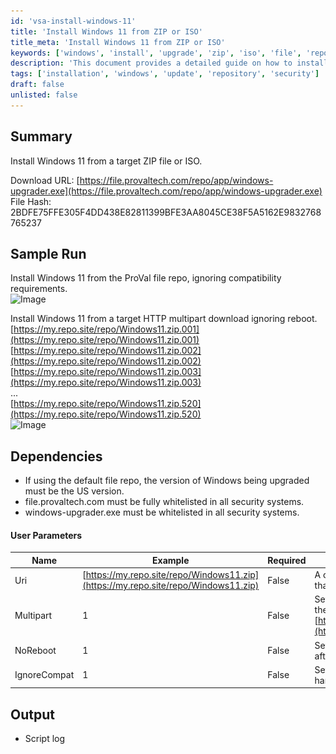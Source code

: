 ```yaml
---
id: 'vsa-install-windows-11'
title: 'Install Windows 11 from ZIP or ISO'
title_meta: 'Install Windows 11 from ZIP or ISO'
keywords: ['windows', 'install', 'upgrade', 'zip', 'iso', 'file', 'repository']
description: 'This document provides a detailed guide on how to install Windows 11 from a target ZIP file or ISO, including sample runs and user parameters. It covers necessary dependencies and provides download links for the required files.'
tags: ['installation', 'windows', 'update', 'repository', 'security']
draft: false
unlisted: false
---
```

## Summary

Install Windows 11 from a target ZIP file or ISO.

Download URL: [https://file.provaltech.com/repo/app/windows-upgrader.exe](https://file.provaltech.com/repo/app/windows-upgrader.exe)  
File Hash: 2BDFE75FFE305F4DD438E82811399BFE3AA8045CE38F5A5162E9832768765237

## Sample Run

Install Windows 11 from the ProVal file repo, ignoring compatibility requirements.  
![Image](..\..\..\static\img\Windows-11-Installer-(Beta)\image_1.png)

Install Windows 11 from a target HTTP multipart download ignoring reboot.  
[https://my.repo.site/repo/Windows11.zip.001](https://my.repo.site/repo/Windows11.zip.001)  
[https://my.repo.site/repo/Windows11.zip.002](https://my.repo.site/repo/Windows11.zip.002)  
[https://my.repo.site/repo/Windows11.zip.003](https://my.repo.site/repo/Windows11.zip.003)  
...  
[https://my.repo.site/repo/Windows11.zip.520](https://my.repo.site/repo/Windows11.zip.520)  
![Image](..\..\..\static\img\Windows-11-Installer-(Beta)\image_2.png)

## Dependencies

- If using the default file repo, the version of Windows being upgraded must be the US version.
- file.provaltech.com must be fully whitelisted in all security systems.
- windows-upgrader.exe must be whitelisted in all security systems.

#### User Parameters

| Name       | Example                                                            | Required | Description                                                                                       |
|------------|--------------------------------------------------------------------|----------|---------------------------------------------------------------------------------------------------|
| Uri        | [https://my.repo.site/repo/Windows11.zip](https://my.repo.site/repo/Windows11.zip) | False    | A custom Uri to either a local file or HTTP file that contains the target Windows11 payload.     |
| Multipart  | 1                                                                  | False    | Set to 1 if the custom Uri is a multipart file in the format [https://my.repo.site/repo/Windows11.zip.001](https://my.repo.site/repo/Windows11.zip.001) |
| NoReboot   | 1                                                                  | False    | Set to 1 to suppress rebooting the machine after upgrade.                                        |
| IgnoreCompat| 1                                                                 | False    | Set to 1 to ignore Windows 11 hardware/software requirements.                                     |

## Output

- Script log


